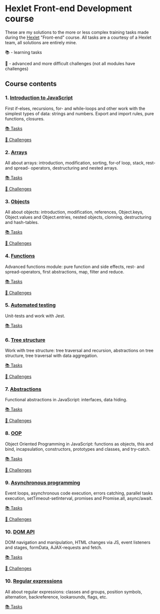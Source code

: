 # Hexlet Front-end Development course
These are my solutions to the more or less complex training tasks made during the [Hexlet](https://ru.hexlet.io/) "Front-end" course.
All tasks are a courtesy of a Hexlet team, all solutions are entirely mine.

📚 - learning tasks

🚀 - advanced and more difficult challenges (not all modules have challenges)

## Course contents
### 1. [Introduction to JavaScript](https://github.com/lazy-ocean/Hexlet-solutions/tree/master/1.%20introduction%20to%20javascript)
First if-elses, recursions, for- and while-loops and other work with the simplest types of data: strings and numbers. Export and import rules, pure functions, closures.

[📚 Tasks](https://github.com/lazy-ocean/Hexlet-solutions/tree/master/1.%20introduction%20to%20javascript/learning%20tasks)

[🚀 Challenges](https://github.com/lazy-ocean/Hexlet-solutions/tree/master/1.%20introduction%20to%20javascript/challenges)


### 2. [Arrays](https://github.com/lazy-ocean/Hexlet-solutions/tree/master/2.%20arrays)
All about arrays: introduction, modification, sorting, for-of loop, stack, rest- and spread- operators, destructuring and nested arrays.

[📚 Tasks](https://github.com/lazy-ocean/Hexlet-solutions/tree/master/2.%20arrays/learning%20tasks)

[🚀 Challenges](https://github.com/lazy-ocean/Hexlet-solutions/tree/master/2.%20arrays/challenges)

### 3. [Objects](https://github.com/lazy-ocean/Hexlet-solutions/tree/master/3.%20objects)
All about objects: introduction, modification, references, Object.keys, Object.values and Object.entries, nested objects, clonning, destructuring and hash-tables.

[📚 Tasks](https://github.com/lazy-ocean/Hexlet-solutions/tree/master/3.%20objects/learning%20tasks)

[🚀 Challenges](https://github.com/lazy-ocean/Hexlet-solutions/tree/master/3.%20objects/challenges)

### 4. [Functions](https://github.com/lazy-ocean/Hexlet-solutions/tree/master/4.%20functions)
Advanced functions module: pure function and side effects, rest- and spread-operators, first abstractions, map, filter and reduce.

[📚 Tasks](https://github.com/lazy-ocean/Hexlet-solutions/tree/master/4.%20functions/learning%20tasks)

[🚀 Challenges](https://github.com/lazy-ocean/Hexlet-solutions/tree/master/4.%20functions/challenges)

### 5. [Automated testing](https://github.com/lazy-ocean/Hexlet-solutions/tree/master/5.%20automated%20testing)
Unit-tests and work with Jest.

[📚 Tasks](https://github.com/lazy-ocean/Hexlet-solutions/tree/master/5.%20automated%20testing/learning%20tasks)

### 6. [Tree structure](https://github.com/lazy-ocean/Hexlet-solutions/tree/master/6.%20tree%20structure)
Work with tree structure: tree traversal and recursion, abstractions on tree structure, tree traversal with data aggregation.

[📚 Tasks](https://github.com/lazy-ocean/Hexlet-solutions/tree/master/6.%20tree%20structure/learning%20tasks)

[🚀 Challenges](https://github.com/lazy-ocean/Hexlet-solutions/tree/master/6.%20tree%20structure/challenges)

### 7. [Abstractions](https://github.com/lazy-ocean/Hexlet-solutions/tree/master/7.%20abstractions)
Functional abstractions in JavaScript: interfaces, data hiding.

[📚 Tasks](https://github.com/lazy-ocean/Hexlet-solutions/tree/master/7.%20abstractions/learning%20tasks)

[🚀 Challenges](https://github.com/lazy-ocean/Hexlet-solutions/tree/master/7.%20abstractions/challenges)

### 8. [OOP](https://github.com/lazy-ocean/Hexlet-solutions/tree/master/8.%20OOP)
Object Oriented Programming in JavaScript: functions as objects, this and bind, incapsulation, constructors, prototypes and classes, and try-catch.

[📚 Tasks](https://github.com/lazy-ocean/Hexlet-solutions/tree/master/8.%20OOP/learning%20tasks)

[🚀 Challenges](https://github.com/lazy-ocean/Hexlet-solutions/tree/master/8.%20OOP/challenges)

### 9. [Asynchronous programming](https://github.com/lazy-ocean/Hexlet-solutions/tree/master/9.%20asynchronous%20programming)
Event loops, asynchronous code execution, errors catching, parallel tasks execution, setTimeout-setInterval, promises and Promise.all, async/await.

[📚 Tasks](https://github.com/lazy-ocean/Hexlet-solutions/tree/master/9.%20asynchronous%20programming/learning%20tasks)

[🚀 Challenges](https://github.com/lazy-ocean/Hexlet-solutions/tree/master/9.%20asynchronous%20programming/challenges)

### 10. [DOM API](https://github.com/lazy-ocean/Hexlet-solutions/tree/master/10.%20DOM%20API)
DOM navigation and manipulation, HTML changes via JS, event listeners and stages, formData, AJAX-requests and fetch.

[📚 Tasks](https://github.com/lazy-ocean/Hexlet-solutions/tree/master/10.%20DOM%20API/learning%20tasks)

[🚀 Challenges](https://github.com/lazy-ocean/Hexlet-solutions/tree/master/10.%20DOM%20API/challenges)

### 10. [Regular expressions](https://github.com/lazy-ocean/Hexlet-solutions/tree/master/11.%20Regular%20expressions)
All about regular expressions: classes and groups, position symbols, alternation, backreference, lookarounds, flags, etc.

[📚 Tasks](https://github.com/lazy-ocean/Hexlet-solutions/tree/master/11.%20Regular%20expressions/learning%20tasks)

